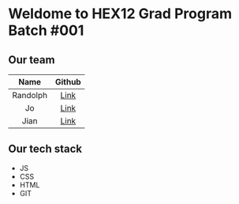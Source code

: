 # Weldome to HEX12 Grad Program Batch #001

## Our team

|   Name   |  Github   |
|:--------:| :---: |
| Randolph | [Link](https://github.com/randolphpark)   |
|    Jo    | [Link](https://github.com/tuohuang-li)   |
|    Jian    | [Link](https://github.com/auslj)   |

## Our tech stack
- JS
- CSS
- HTML
- GIT
